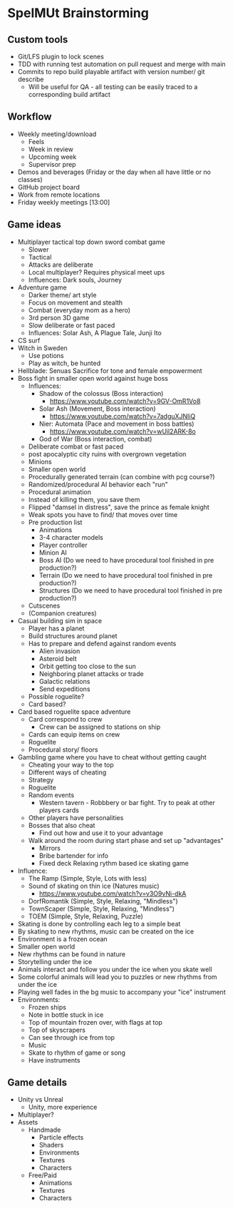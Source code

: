 # SpelMUt Brainstorming

## Custom tools
- Git/LFS plugin to lock scenes
- TDD with running test automation on pull request and merge with main
- Commits to repo build playable artifact with version number/ git describe
  - Will be useful for QA - all testing can be easily traced to a corresponding build artifact

## Workflow
- Weekly meeting/download
  - Feels
  - Week in review
  - Upcoming week
  - Supervisor prep
- Demos and beverages (Friday or the day when all have little or no classes)
- GitHub project board
- Work from remote locations
- Friday weekly meetings [13:00]

## Game ideas
- Multiplayer tactical top down sword combat game
  - Slower
  - Tactical
  - Attacks are deliberate
  - Local multiplayer? Requires physical meet ups
  - Influences: Dark souls, Journey
- Adventure game
  - Darker theme/ art style
  - Focus on movement and stealth
  - Combat (everyday mom as a hero)
  - 3rd person 3D game
  - Slow deliberate or fast paced
  - Influences: Solar Ash, A Plague Tale, Junji Ito
- CS surf
- Witch in Sweden
  - Use potions
  - Play as witch, be hunted
- Hellblade: Senuas Sacrifice for tone and female empowerment
- Boss fight in smaller open world against huge boss
  - Influences:
    - Shadow of the colossus (Boss interaction)
      - https://www.youtube.com/watch?v=9GV-OmR1Vo8
    - Solar Ash (Movement, Boss interaction)
      - https://www.youtube.com/watch?v=7adguXJNliQ
    - Nier: Automata (Pace and movement in boss battles)
      - https://www.youtube.com/watch?v=wUil2ARK-8o
    - God of War (Boss interaction, combat)
  - Deliberate combat or fast paced
  - post apocalyptic city ruins with overgrown vegetation
  - Minions
  - Smaller open world
  - Procedurally generated terrain (can combine with pcg course?)
  - Randomized/procedural AI behavior each "run"
  - Procedural animation
  - Instead of killing them, you save them
  - Flipped "damsel in distress", save the prince as female knight
  - Weak spots you have to find/ that moves over time
  - Pre production list
    - Animations
    - 3-4 character models
    - Player controller
    - Minion AI
    - Boss AI (Do we need to have procedural tool finished in pre production?)
    - Terrain (Do we need to have procedural tool finished in pre production?)
    - Structures (Do we need to have procedural tool finished in pre production?)
  - Cutscenes
  - (Companion creatures)
- Casual building sim in space
  - Player has a planet
  - Build structures around planet
  - Has to prepare and defend against random events
    - Alien invasion
    - Asteroid belt
    - Orbit getting too close to the sun
    - Neighboring planet attacks or trade
    - Galactic relations
    - Send expeditions
  - Possible roguelite?
  - Card based?
- Card based roguelite space adventure
  - Card correspond to crew
    - Crew can be assigned to stations on ship
  - Cards can equip items on crew
  - Roguelite
  - Procedural story/ floors
- Gambling game where you have to cheat without getting caught
  - Cheating your way to the top
  - Different ways of cheating
  - Strategy
  - Roguelite
  - Random events
    - Western tavern - Robbbery or bar fight. Try to peak at other players cards
  - Other players have personalities
  - Bosses that also cheat
    - Find out how and use it to your advantage
  - Walk around the room during start phase and set up "advantages"
    - Mirrors
    - Bribe bartender for info
    - Fixed deck
Relaxing rythm based ice skating game
- Influence:
  - The Ramp (Simple, Style, Lots with less)
  - Sound of skating on thin ice (Natures music)
    - https://www.youtube.com/watch?v=v3O9vNi-dkA
  - DorfRomantik (Simple, Style, Relaxing, "Mindless")
  - TownScaper (Simple, Style, Relaxing, "Mindless")
  - TOEM (Simple, Style, Relaxing, Puzzle)
- Skating is done by controlling each leg to a simple beat
- By skating to new rhythms, music can be created on the ice
- Environment is a frozen ocean
- Smaller open world
- New rhythms can be found in nature
- Storytelling under the ice
- Animals interact and follow you under the ice when you skate well
- Some colorful animals will lead you to puzzles or new rhythms from under the ice
- Playing well fades in the bg music to accompany your "ice" instrument
- Environments:
  - Frozen ships
  - Note in bottle stuck in ice
  - Top of mountain frozen over, with flags at top
  - Top of skyscrapers
  - Can see through ice from top
  - Music
  - Skate to rhythm of game or song
  - Have instruments

## Game details
- Unity vs Unreal
  - Unity, more experience
- Multiplayer?
- Assets
  - Handmade
    - Particle effects
    - Shaders
    - Environments
    - Textures
    - Characters
  - Free/Paid
    - Animations
    - Textures
    - Characters

